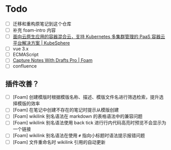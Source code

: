 # Todo

- [ ] 迁移和重构原笔记到这个仓库
- [ ] 补充 foam-intro 内容
- [ ] [面向云原生应用的容器混合云，支持 Kubernetes 多集群管理的 PaaS 容器云平台解决方案 | KubeSphere](https://kubesphere.io/zh/)
- [ ] vue 3.x
- [ ] ECMAScript
- [ ] [Capture Notes With Drafts Pro | Foam](https://foambubble.github.io/foam/recipes/capture-notes-with-drafts-pro)
- [ ] confluence

## 插件改善？

- [ ] [Foam] 创建模版时根据模版名称、描述、模版文件名进行筛选检索，提升选择模版的效率
- [ ] [Foam] 在笔记中创建不存在的笔记时提示从模版创建
- [ ] [Foam] wikilink 别名语法在 markdown 的表格语法中的兼容问题
- [ ] [Foam] wikilink 别名语法使用 back tick 进行行内代码高亮时预览不会显示为一个链接
- [ ] [Foam] wikilink 别名语法在使用 `#` 指向小标题时语法提示报错问题
- [ ] [Foam] 文件重命名时 wikilink 引用的自动更新
